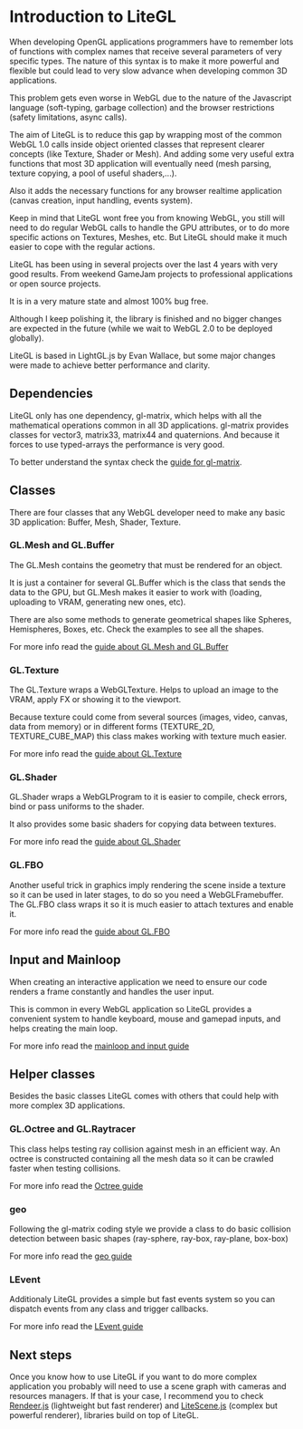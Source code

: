 # Introduction to LiteGL #

When developing OpenGL applications programmers have to remember lots of functions with complex names that receive several parameters of very specific types.
The nature of this syntax is to make it more powerful and flexible but could lead to very slow advance when developing common 3D applications.

This problem gets even worse in WebGL due to the nature of the Javascript language (soft-typing, garbage collection) and the browser restrictions (safety limitations, async calls).

The aim of LiteGL is to reduce this gap by wrapping most of the common WebGL 1.0 calls inside object oriented classes that represent clearer concepts (like Texture, Shader or Mesh).
And adding some very useful extra functions that most 3D application will eventually need (mesh parsing, texture copying, a pool of useful shaders,...).

Also it adds the necessary functions for any browser realtime application (canvas creation, input handling, events system).

Keep in mind that LiteGL wont free you from knowing WebGL, you still will need to do regular WebGL calls to handle the GPU attributes, or to do more specific actions on Textures, Meshes, etc.
But LiteGL should make it much easier to cope with the regular actions.

LiteGL has been using in several projects over the last 4 years with very good results. From weekend GameJam projects to professional applications or open source projects.

It is in a very mature state and almost 100% bug free.

Although I keep polishing it, the library is finished and no bigger changes are expected in the future (while we wait to WebGL 2.0 to be deployed globally).

LiteGL is based in LightGL.js by Evan Wallace, but some major changes were made to achieve better performance and clarity.


## Dependencies ##

LiteGL only has one dependency, gl-matrix, which helps with all the mathematical operations common in all 3D applications. gl-matrix provides classes for vector3, matrix33, matrix44 and quaternions. And because it forces to use typed-arrays the performance is very good.

To better understand the syntax check the [guide for gl-matrix](gl-matrix.md).

## Classes ##

There are four classes that any WebGL developer need to make any basic 3D application: Buffer, Mesh, Shader, Texture.

### GL.Mesh and GL.Buffer ##

The GL.Mesh contains the geometry that must be rendered for an object.

It is just a container for several GL.Buffer which is the class that sends the data to the GPU, but GL.Mesh makes it easier to work with (loading, uploading to VRAM, generating new ones, etc).

There are also some methods to generate geometrical shapes like Spheres, Hemispheres, Boxes, etc. Check the examples to see all the shapes.

For more info read the [guide about GL.Mesh and GL.Buffer](meshes.md)

### GL.Texture ##

The GL.Texture wraps a WebGLTexture. Helps to upload an image to the VRAM, apply FX or showing it to the viewport.

Because texture could come from several sources (images, video, canvas, data from memory) or in different forms (TEXTURE_2D, TEXTURE_CUBE_MAP) this class makes working with texture much easier.

For more info read the [guide about GL.Texture](textures.md)

### GL.Shader ##

GL.Shader wraps a WebGLProgram to it is easier to compile, check errors, bind or pass uniforms to the shader.

It also provides some basic shaders for copying data between textures.

For more info read the [guide about GL.Shader](shaders.md)

### GL.FBO ###

Another useful trick in graphics imply rendering the scene inside a texture so it can be used in later stages, to do so you need a WebGLFramebuffer. The GL.FBO class wraps it so it is much easier to attach textures and enable it.

For more info read the [guide about GL.FBO](fbos.md)

## Input and Mainloop ##

When creating an interactive application we need to ensure our code renders a frame constantly and handles the user input.

This is common in every WebGL application so LiteGL provides a convenient system to handle keyboard, mouse and gamepad inputs, and helps creating the main loop.

For more info read the [mainloop and input guide](mainloop_input.md)


## Helper classes ##

Besides the basic classes LiteGL comes with others that could help with more complex 3D applications.

### GL.Octree and GL.Raytracer ###

This class helps testing ray collision against mesh in an efficient way. An octree is constructed containing all the mesh data so it can be crawled faster when testing collisions.

For more info read the [Octree guide](octree.md)

### geo ###

Following the gl-matrix coding style we provide a class to do basic collision detection between basic shapes (ray-sphere, ray-box, ray-plane, box-box)

For more info read the [geo guide](geo.md)

### LEvent ###

Additionaly LiteGL provides a simple but fast events system so you can dispatch events from any class and trigger callbacks.

For more info read the [LEvent guide](levent.md)

## Next steps ##

Once you know how to use LiteGL if you want to do more complex application you probably will need to use a scene graph with cameras and resources managers. If that is your case, I recommend you to check [Rendeer.js](https://github.com/jagenjo/rendeer.js) (lightweight  but fast renderer) and [LiteScene.js](https://github.com/jagenjo/litescene.js) (complex but powerful renderer), libraries build on top of LiteGL.
